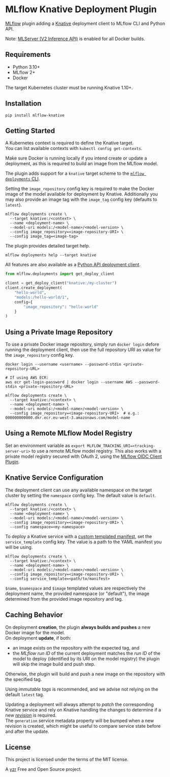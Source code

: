 MLflow Knative Deployment Plugin
================================

[MLflow](https://mlflow.org/) plugin adding a [Knative](https://knative.dev/docs/) deployment client to MLflow CLI and Python API.

Note: [MLServer (V2 Inference API)](https://mlflow.org/docs/latest/models.html#serving-with-mlserver) is enabled for all Docker builds.


Requirements
------------

- Python 3.10+  
- MLflow 2+  
- Docker  

The target Kubernetes cluster must be running Knative 1.10+.


Installation
------------

```console
pip install mlflow-knative
```


Getting Started
---------------

A Kubernetes context is required to define the Knative target.  
You can list available contexts with `kubectl config get-contexts`.

Make sure Docker is running locally if you intend create or update a deployment, as this is required to build an image from the MLflow model.

The plugin adds support for a `knative` target scheme to the [`mlflow deployments` CLI](https://mlflow.org/docs/latest/cli.html#mlflow-deployments).

Setting the `image_repository` config key is required to make the Docker image of the model available for deployment by Knative. Additionally you may also provide an image tag with the `image_tag` config key (defaults to `latest`).

```console
mlflow deployments create \
  --target knative:/<context> \
  --name <deployment-name> \
  --model-uri models:/<model-name>/<model-version> \
  --config image_repository=<image-repository-URI> \
  --config image_tag=<image-tag>
```

The plugin provides detailed target help.

```console
mlflow deployments help --target knative
```

All features are also available as a [Python API deployment client](https://mlflow.org/docs/latest/python_api/mlflow.deployments.html).

```python
from mlflow.deployments import get_deploy_client

client = get_deploy_client("knative:/my-cluster")
client.create_deployment(
	"hello-world",
	"models:/hello-world/1",
	config={
		"image_repository": "hello-world"
	}
)
```


Using a Private Image Repository
--------------------------------

To use a private Docker image repository, simply run `docker login` defore running the deployment client, then use the full repository URI as value for the `image_repository` config key.

```console
docker login --username <username> --password-stdin <private-repository-URL>

# If using AWS ECR:
aws ecr get-login-password | docker login --username AWS --password-stdin <private-repository-URL>

mlflow deployments create \
  --target knative:/<context> \
  --name <deployment-name> \
  --model-uri models:/<model-name>/<model-version> \
  --config image_repository=<image-repository-URI>  # e.g.: 000000000000.dkr.ecr.eu-west-3.amazonaws.com/model-name
```

Using a Remote MLflow Model Registry
------------------------------------

Set an environment variable as `export MLFLOW_TRACKING_URI=<tracking-server-uri>` to use a remote MLflow model registry.
This also works with a private model registry secured with OAuth 2, using the [MLflow OIDC Client Plugin](https://pypi.org/project/mlflow-oidc-client/).


Knative Service Configuration
-----------------------------

The deployment client can use any available namespace on the target cluster by setting the `namespace` config key. The default value is `default`.

```console
mlflow deployments create \
  --target knative:/<context> \
  --name <deployment-name> \
  --model-uri models:/<model-name>/<model-version> \
  --config image_repository=<image-repository-URI> \
  --config namespace=<my-namespace>
```


To deploy a Knative service with a [custom templated manifest](https://knative.dev/docs/serving/services/creating-services/), set the `service_template` config key. The value is a path to the YAML manifest you will be using.

```console
mlflow deployments create \
  --target knative:/<context> \
  --name <deployment-name> \
  --model-uri models:/<model-name>/<model-version> \
  --config image_repository=<image-repository-URI> \
  --config service_template=<path/to/manifest>
```

`$name`, `$namespace` and `$image` templated values are respectively the deployment name, the provided namespace (or "default"), the image determined from the provided image repository and tag.


Caching Behavior
----------------

On deployment **creation**, the plugin **always builds and pushes** a new Docker image for the model.  
On deployment **update**, if both:
* an image exists on the repository with the expected tag, and
* the *MLflow run ID* of the current deployment matches the *run ID* of the model to deploy (identified by its URI on the model registry)
the plugin will skip the image build and push step.

Otherwise, the plugin will build and push a new image on the repository with the specified tag.

Using *immutable tags* is recommended, and we advise not relying on the default `latest` tag.

Updating a deployment will always attempt to *patch* the corresponding Knative service and rely on Knative handling the changes to determine if a new [*revision*](https://knative.dev/docs/serving/revisions/) is required.  
The `generation` service metadata property will be bumped when a new revision is created, which might be useful to compare service state before and after the update.


License
-------

This project is licensed under the terms of the MIT license.


A [yzr](https://www.yzr.ai/) Free and Open Source project.
